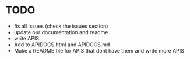 # TODO

- fix all issues (check the issues section)
- update our documentation and readme
- write APIS
- Add to APIDOCS.html and APIDOCS.md
- Make a README file for APIS that dont have them and write more APIS